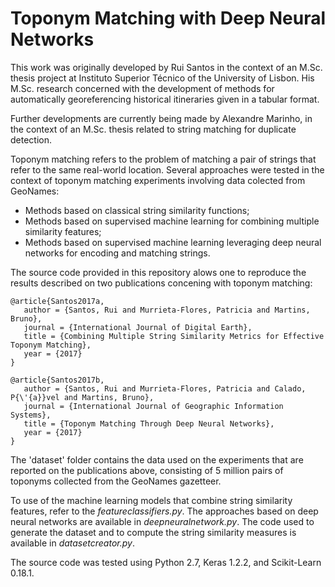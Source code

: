 # Toponym Matching with Deep Neural Networks

This work was originally developed by Rui Santos in the context of an M.Sc. thesis project at Instituto Superior Técnico of the University of Lisbon. His M.Sc. research concerned with the development of methods for automatically georeferencing historical itineraries given in a tabular format.

Further developments are currently being made by Alexandre Marinho, in the context of an M.Sc. thesis related to string matching for duplicate detection.

Toponym matching refers to the problem of matching a pair of strings that refer to the same real-world location. Several approaches were tested in the context of toponym matching experiments involving data colected from GeoNames:

* Methods based on classical string similarity functions;
* Methods based on supervised machine learning for combining multiple similarity features;
* Methods based on supervised machine learning leveraging deep neural networks for encoding and matching strings.

The source code provided in this repository alows one to reproduce the results described on two publications concening with toponym matching:

    @article{Santos2017a,
       author = {Santos, Rui and Murrieta-Flores, Patricia and Martins, Bruno},
       journal = {International Journal of Digital Earth},
       title = {Combining Multiple String Similarity Metrics for Effective Toponym Matching},
       year = {2017}
    }
   
    @article{Santos2017b,
       author = {Santos, Rui and Murrieta-Flores, Patricia and Calado, P{\'{a}}vel and Martins, Bruno},
       journal = {International Journal of Geographic Information Systems},
       title = {Toponym Matching Through Deep Neural Networks},
       year = {2017}
    }

The 'dataset' folder contains the data used on the experiments that are reported on the publications above, consisting of 5 million pairs of toponyms collected from the GeoNames gazetteer.

To use of the machine learning models that combine string similarity features, refer to the *featureclassifiers.py*. The approaches based on deep neural networks are available in *deepneuralnetwork.py*. The code used to generate the dataset and to compute the string similarity measures is available in *datasetcreator.py*.

The source code was tested using Python 2.7, Keras 1.2.2, and Scikit-Learn 0.18.1.
